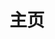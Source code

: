 ---
home: true
icon: home
title: 主页
heroImage: /logo.svg
bgImage: https://theme-hope-assets.vuejs.press/bg/6-light.svg
bgImageDark: https://theme-hope-assets.vuejs.press/bg/6-dark.svg
bgImageStyle:
  background-attachment: fixed
heroText: 编程时光
tagline: 致力于帮助读者学习和进阶
actions:
  - text: 使用指南 💡
    link: ./preamble/
    type: primary

  - text: 开始阅读
    link: ./preamble/



highlights:

  - header: 关于编程时光
    description: 持续推出 《现代Javascrip高级教程》，《现代TypeScript高级教程》，《深入浅出Dart》等等精品课程
    image: /assets/image/wx.png
    bgImage: https://theme-hope-assets.vuejs.press/bg/4-light.svg
    bgImageDark: https://theme-hope-assets.vuejs.press/bg/4-dark.svg
    highlights:
      - title: 《现代JavaScript高级教程》
        details: 课程旨在帮助学习者进阶JavaScript编程，涵盖现代JavaScript的高级概念和技术，包括异步编程、函数式编程、模块化开发、ES6+语法等。通过实际项目示例和练习，学习者将深入了解如何在JavaScript中构建高质量的应用程序。
        link: https://www.coding-time

      - title: 《现代TypeScript高级教程》
        details: 这门课程专注于TypeScript编程语言，它是JavaScript的超集，为JavaScript开发者提供了静态类型检查和更强大的工具支持。课程将深入讲解TypeScript的语法、类型系统、面向对象编程、模块化开发等内容，并通过实际案例和练习帮助学习者掌握使用TypeScript构建可扩展应用程序的技巧。
        link:  https://www.coding-time/typescript

      - title: 《深入浅出Dart》
        details: Dart是一种可用于构建Web、移动和桌面应用程序的开发语言。该课程将引导学习者快速入门Dart编程，并教授使用Dart和Flutter框架开发跨平台移动应用的基础知识。学习者将学习Dart的语法、面向对象编程、Flutter UI开发等，通过实战项目的实践，逐步掌握Dart应用程序开发的技能。
        link:  https://www.coding-time/dart

  - header: 深入浅出Dart
    image: /assets/image/features.svg
    bgImage: https://theme-hope-assets.vuejs.press/bg/5-light.svg
    bgImageDark: https://theme-hope-assets.vuejs.press/bg/5-dark.svg
    link: https://www.coding-time.cn/dart
    highlights:
      - title: 全面介绍Dart编程语言的实用指南，适合初学者和有一定经验的开发者。通过深入的解释和丰富的代码示例，读者将快速掌握Dart的核心概念和语法。

      - title: 包括面向对象编程和异步操作等重要内容。通过丰富的代码示例和清晰的解释，你将能够迅速掌握Dart的特性，并将其应用于实际项目中。

      - title: 通过与JavaScript的对比，突出了Dart在类型安全、可读性和工具生态方面的优势。读者将学习如何利用Dart的特性构建高效、可靠的应用程序，同时充分发挥Dart的跨平台开发能力。

      - title: 掌握移动应用开发、Web开发还是服务器端开发，本书都会为你提供实用的技能和知识。你将学会使用Dart的面向对象编程、异步操作和模块化系统，以及如何与现有的JavaScript代码进行迁移和互操作。


  - header: 现代TypeScript高级教程
    image: /assets/image/layout.svg
    bgImage: https://theme-hope-assets.vuejs.press/bg/2-light.svg
    bgImageDark: https://theme-hope-assets.vuejs.press/bg/3-dark.svg
    link: https://www.coding-time.cn/typescript
    highlights:

      - title: 《现代TypeScript高级教程》是一个深度解析TypeScript最新特性，包括装饰器、泛型、高级类型以及元数据反射等实战指南。

      - title: 本教程对TypeScript的核心概念进行了深入探讨，旨在帮助开发者掌握TypeScript在复杂项目中的应用。

      - title: 结合最新的语法特性和生动的代码示例，本教程将引领你跃过TypeScript的高级阶段，更深入理解和应用静态类型语言的优势。

      - title: 无论你是想深入理解TypeScript语言本身，还是希望提升在大型项目中的编程技巧，"现代TypeScript高级教程"都将为你提供丰富的知识资源和实践经验。

  - header: 现代Javascript高级教程
    image: /assets/image/box.svg
    bgImage: https://theme-hope-assets.vuejs.press/bg/5-light.svg
    bgImageDark: https://theme-hope-assets.vuejs.press/bg/5-dark.svg
    link: https://www.coding-time.cn/typescript
    highlights:
      - title: ECMAScript 6+（ES6+）：详细介绍ES6及其后续版本中引入的新特性，如箭头函数、解构赋值、模板字面量、迭代器等。同时，还介绍了ES模块化以及模块加载器的使用。

      - title: 异步编程：讲解JavaScript中的异步编程模式和技术，包括回调函数、Promise、Async/Await和Generator函数。这些技术可以帮助您更好地处理异步操作和处理复杂的并发流程。

      - title: 函数式编程：介绍函数式编程的基本原则和概念，并演示如何在JavaScript中应用函数式编程的技术。包括高阶函数、纯函数、函数组合等内容。

      - title: 面向对象编程：探讨JavaScript中的面向对象编程范式，包括原型继承、类、封装、继承和多态等概念。同时还介绍了ES6中新增的类语法和模块化的支持。

copyright: false
footer: <span> Copyright © 2023 - linwu</span>&nbsp;&nbsp;<span>&nbsp;<a style="color:#212529" href="https://beian.miit.gov.cn/" target="_blank">粤ICP备 2023073291号-1</a></span>
---